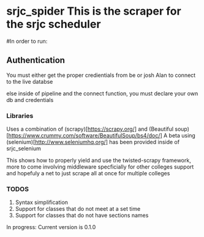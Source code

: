 srjc_spider
  This is the scraper for the srjc scheduler
==========================================
#In order to run:

## Authentication
  You must either get the proper credientials from be or josh Alan to connect to the live databse

 else inside of pipeline and the connect function, you must declare your own db and credentials

### Libraries
  Uses a combination of (scrapy)[https://scrapy.org/] and (Beautiful soup)[https://www.crummy.com/software/BeautifulSoup/bs4/doc/]
  A beta using (selenium)[http://www.seleniumhq.org/] has been provided inside of srjc_selenium

This shows how to properly yield and use the twisted-scrapy framework, more to come involving middleware
specficially for other colleges support and hopefuly a net to just scrape all at once for multiple colleges

### TODOS 
  1. Syntax simplification
  2. Support for classes that do not meet at a set time
  3. Support for classes that do not have sections names

In progress: Current version is 0.1.0
